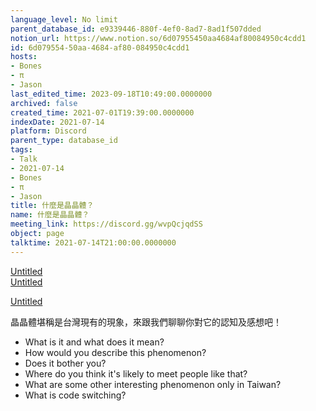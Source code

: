 ```yaml
---
language_level: No limit
parent_database_id: e9339446-880f-4ef0-8ad7-8ad1f507dded
notion_url: https://www.notion.so/6d07955450aa4684af80084950c4cdd1
id: 6d079554-50aa-4684-af80-084950c4cdd1
hosts:
- Bones
- π
- Jason
last_edited_time: 2023-09-18T10:49:00.0000000
archived: false
created_time: 2021-07-01T19:39:00.0000000
indexDate: 2021-07-14
platform: Discord
parent_type: database_id
tags:
- Talk
- 2021-07-14
- Bones
- π
- Jason
title: 什麼是晶晶體？
name: 什麼是晶晶體？
meeting_link: https://discord.gg/wvpQcjqdSS
object: page
talktime: 2021-07-14T21:00:00.0000000
---
```



[Untitled](https://www.notion.so/60226399bd024bf4bf588586f8013a21)   
[Untitled](https://www.notion.so/cb083fc4f0b7459aa5afe1900ef25a1f)   

[Untitled](https://www.notion.so/482e61b02b9c4456b2b4fe86bb7544c6)   




晶晶體堪稱是台灣現有的現象，來跟我們聊聊你對它的認知及感想吧！

   - What is it and what does it mean?
   - How would you describe this phenomenon?
   - Does it bother you?
   - Where do you think it's likely to meet people like that?
   - What are some other interesting phenomenon only in Taiwan?
   - What is code switching?



